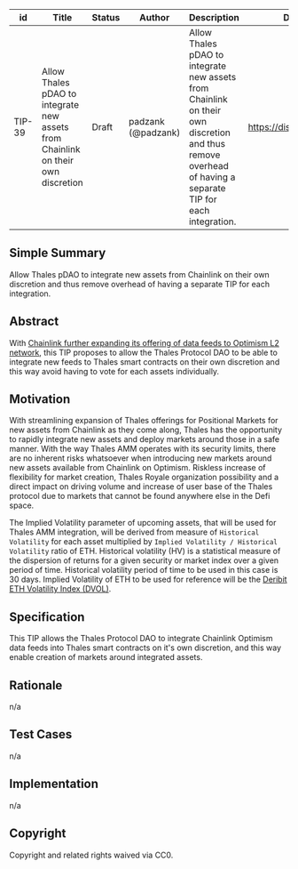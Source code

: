 | id | Title | Status | Author | Description | Discussions to | Created |
| ----------- | ----------- | ----------- | ----------- | ----------- | ----------- | ----------- |
| TIP-39 | Allow Thales pDAO to integrate new assets from Chainlink on their own discretion | Draft | padzank (@padzank)| Allow Thales pDAO to integrate new assets from Chainlink on their own discretion and thus remove overhead of having a separate TIP for each integration. | https://discord.gg/rPpPcMXSeU | 2022-03-29
 
## Simple Summary
 
Allow Thales pDAO to integrate new assets from Chainlink on their own discretion and thus remove overhead of having a separate TIP for each integration.
 
## Abstract
 
With [Chainlink further expanding its offering of data feeds to Optimism L2 network](https://docs.chain.link/docs/optimism-price-feeds/), this TIP proposes to allow the Thales Protocol DAO to be able to integrate new feeds to Thales smart contracts on their own discretion and this way avoid having to vote for each assets individually.
 
## Motivation
 
With streamlining expansion of Thales offerings for Positional Markets for new assets from Chainlink as they come along, Thales has the opportunity to rapidly integrate new assets and deploy markets around those in a safe manner. With the way Thales AMM operates with its security limits, there are no inherent risks whatsoever when introducing new markets around new assets available from Chainlink on Optimism. Riskless increase of flexibility for market creation, Thales Royale organization possibility and a direct impact on driving volume and increase of user base of the Thales protocol due to markets that cannot be found anywhere else in the Defi space.  
   
The Implied Volatility parameter of upcoming assets, that will be used for Thales AMM integration, will be derived from measure of `Historical Volatility` for each asset multiplied by `Implied Volatility / Historical Volatility` ratio of ETH. Historical volatility (HV) is a statistical measure of the dispersion of returns for a given security or market index over a given period of time. Historical volatility period of time to be used in this case is 30 days. Implied Volatility of ETH to be used for reference will be the [Deribit ETH Volatility Index (DVOL)](https://www.deribit.com/statistics/ETH/volatility-index).
 
## Specification
 
This TIP allows the Thales Protocol DAO to integrate Chainlink Optimism data feeds into Thales smart contracts on it's own discretion, and this way enable creation of markets around integrated assets.
 
## Rationale
 
n/a
 
## Test Cases
 
n/a
 
## Implementation
 
n/a
 
## Copyright
 
Copyright and related rights waived via CC0.